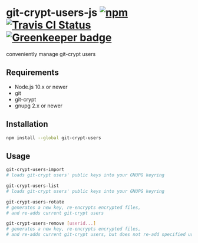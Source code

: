 # git-crypt-users-js [![npm](https://img.shields.io/npm/v/git-crypt-users.svg?maxAge=2592000)](https://www.npmjs.com/package/git-crypt-users) [![Travis CI Status](https://travis-ci.org/jokeyrhyme/git-crypt-users-js.svg?branch=master)](https://travis-ci.org/jokeyrhyme/git-crypt-users-js) [![Greenkeeper badge](https://badges.greenkeeper.io/jokeyrhyme/git-crypt-users-js.svg)](https://greenkeeper.io/)

conveniently manage git-crypt users

## Requirements

- Node.js 10.x or newer
- git
- git-crypt
- gnupg 2.x or newer

## Installation

```sh
npm install --global git-crypt-users
```

## Usage

```sh
git-crypt-users-import
# loads git-crypt users' public keys into your GNUPG keyring

git-crypt-users-list
# loads git-crypt users' public keys into your GNUPG keyring

git-crypt-users-rotate
# generates a new key, re-encrypts encrypted files,
# and re-adds current git-crypt users

git-crypt-users-remove [userid...]
# generates a new key, re-encrypts encrypted files,
# and re-adds current git-crypt users, but does not re-add specified users
```
